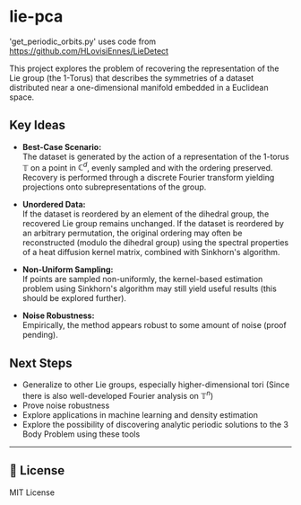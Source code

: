 # lie-pca

'get_periodic_orbits.py' uses code from <https://github.com/HLovisiEnnes/LieDetect>

This project explores the problem of recovering the representation of the Lie group (the 1-Torus) that describes the symmetries of a dataset distributed near a one-dimensional manifold embedded in a Euclidean space. 

## Key Ideas
- **Best-Case Scenario:**  
  The dataset is generated by the action of a representation of the 1-torus $\mathbb{T}$ on a point in $\mathbb{C}^d$, evenly sampled and with the ordering preserved. Recovery is performed through a discrete Fourier transform yielding projections onto subrepresentations of the group.

- **Unordered Data:**  
  If the dataset is reordered by an element of the dihedral group, the recovered Lie group remains unchanged.
  If the dataset is reordered by an arbitrary permutation, the original ordering may often be reconstructed (modulo the dihedral group) using the spectral properties of a heat diffusion kernel matrix, combined with Sinkhorn's algorithm.

- **Non-Uniform Sampling:**  
  If points are sampled non-uniformly, the kernel-based estimation problem using Sinkhorn's algorithm may still yield useful results (this should be explored further).

- **Noise Robustness:**  
  Empirically, the method appears robust to some amount of noise (proof pending).

## Next Steps
- Generalize to other Lie groups, especially higher-dimensional tori (Since there is also well-developed Fourier analysis on $\mathbb{T}^n$)
- Prove noise robustness
- Explore applications in machine learning and density estimation
- Explore the possibility of discovering analytic periodic solutions to the 3 Body Problem using these tools

---

## 📜 License
MIT License
